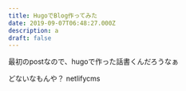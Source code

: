 ```yaml
---
title: HugoでBlog作ってみた
date: 2019-09-07T06:48:27.000Z
description: a
draft: false
---
```

最初のpostなので、hugoで作った話書くんだろうなぁ

どないなもんや？ netlifycms

